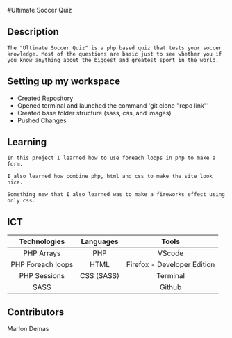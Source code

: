 #Ultimate Soccer Quiz
## Description
```
The "Ultimate Soccer Quiz" is a php based quiz that tests your soccer knowledge. Most of the questions are basic just to see whether you if you know anything about the biggest and greatest sport in the world.
```

## Setting up my workspace

- Created Repository
- Opened terminal and launched the command 'git clone "repo link"'
- Created base folder structure (sass, css, and images)
- Pushed Changes

## Learning
```
In this project I learned how to use foreach loops in php to make a form.

I also learned how combine php, html and css to make the site look nice.

Something new that I also learned was to make a fireworks effect using only css.
```

## ICT

|**Technologies**|**Languages**|**Tools**|
|:-----------:|:------------:|:------------:|
| PHP Arrays | PHP | VScode
| PHP Foreach loops | HTML | Firefox - Developer Edition
| PHP Sessions |CSS (SASS) | Terminal
| SASS        | | Github


## Contributors
Marlon Demas